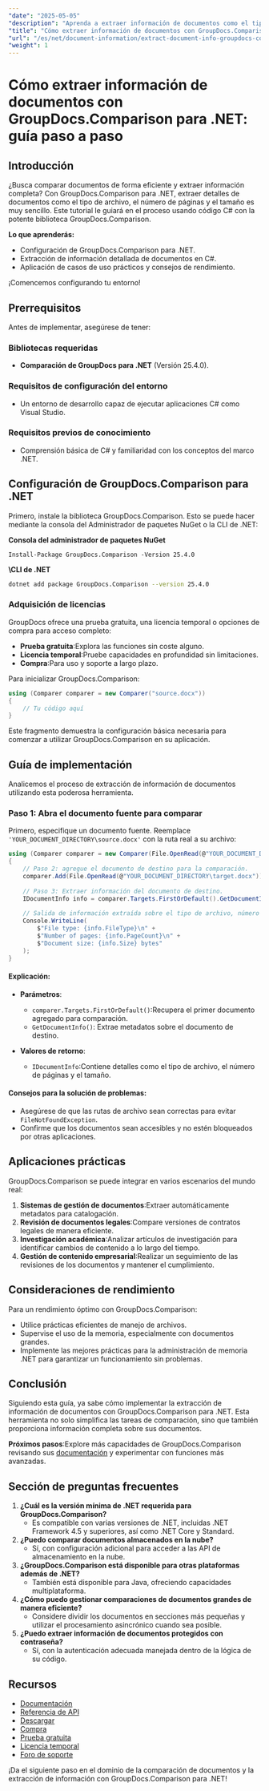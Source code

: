 ```yaml
---
"date": "2025-05-05"
"description": "Aprenda a extraer información de documentos como el tipo de archivo, la cantidad de páginas y el tamaño usando GroupDocs.Comparison para .NET con este detallado tutorial de C#."
"title": "Cómo extraer información de documentos con GroupDocs.Comparison para .NET&#58; una guía completa"
"url": "/es/net/document-information/extract-document-info-groupdocs-comparison-net/"
"weight": 1
---
```


# Cómo extraer información de documentos con GroupDocs.Comparison para .NET: guía paso a paso

## Introducción

¿Busca comparar documentos de forma eficiente y extraer información completa? Con GroupDocs.Comparison para .NET, extraer detalles de documentos como el tipo de archivo, el número de páginas y el tamaño es muy sencillo. Este tutorial le guiará en el proceso usando código C# con la potente biblioteca GroupDocs.Comparison.

**Lo que aprenderás:**
- Configuración de GroupDocs.Comparison para .NET.
- Extracción de información detallada de documentos en C#.
- Aplicación de casos de uso prácticos y consejos de rendimiento.

¡Comencemos configurando tu entorno!

## Prerrequisitos

Antes de implementar, asegúrese de tener:

### Bibliotecas requeridas
- **Comparación de GroupDocs para .NET** (Versión 25.4.0).

### Requisitos de configuración del entorno
- Un entorno de desarrollo capaz de ejecutar aplicaciones C# como Visual Studio.

### Requisitos previos de conocimiento
- Comprensión básica de C# y familiaridad con los conceptos del marco .NET.

## Configuración de GroupDocs.Comparison para .NET

Primero, instale la biblioteca GroupDocs.Comparison. Esto se puede hacer mediante la consola del Administrador de paquetes NuGet o la CLI de .NET:

**Consola del administrador de paquetes NuGet**
```plaintext
Install-Package GroupDocs.Comparison -Version 25.4.0
```

**\CLI de .NET**
```bash
dotnet add package GroupDocs.Comparison --version 25.4.0
```

### Adquisición de licencias
GroupDocs ofrece una prueba gratuita, una licencia temporal o opciones de compra para acceso completo:
- **Prueba gratuita**:Explora las funciones sin coste alguno.
- **Licencia temporal**:Pruebe capacidades en profundidad sin limitaciones.
- **Compra**:Para uso y soporte a largo plazo.

Para inicializar GroupDocs.Comparison:
```csharp
using (Comparer comparer = new Comparer("source.docx"))
{
    // Tu código aquí
}
```
Este fragmento demuestra la configuración básica necesaria para comenzar a utilizar GroupDocs.Comparison en su aplicación.

## Guía de implementación

Analicemos el proceso de extracción de información de documentos utilizando esta poderosa herramienta.

### Paso 1: Abra el documento fuente para comparar

Primero, especifique un documento fuente. Reemplace `'YOUR_DOCUMENT_DIRECTORY\source.docx'` con la ruta real a su archivo:
```csharp
using (Comparer comparer = new Comparer(File.OpenRead(@"YOUR_DOCUMENT_DIRECTORY\source.docx")))
{
    // Paso 2: agregue el documento de destino para la comparación.
    comparer.Add(File.OpenRead(@"YOUR_DOCUMENT_DIRECTORY\target.docx"));
    
    // Paso 3: Extraer información del documento de destino.
    IDocumentInfo info = comparer.Targets.FirstOrDefault().GetDocumentInfo();
    
    // Salida de información extraída sobre el tipo de archivo, número de páginas y tamaño en bytes
    Console.WriteLine(
        $"File type: {info.FileType}\n" +
        $"Number of pages: {info.PageCount}\n" +
        $"Document size: {info.Size} bytes"
    );
}
```
#### Explicación:
- **Parámetros**:
  - `comparer.Targets.FirstOrDefault()`:Recupera el primer documento agregado para comparación.
  - `GetDocumentInfo()`: Extrae metadatos sobre el documento de destino.

- **Valores de retorno**: 
  - `IDocumentInfo`:Contiene detalles como el tipo de archivo, el número de páginas y el tamaño.

#### Consejos para la solución de problemas:
- Asegúrese de que las rutas de archivo sean correctas para evitar `FileNotFoundException`.
- Confirme que los documentos sean accesibles y no estén bloqueados por otras aplicaciones.

## Aplicaciones prácticas

GroupDocs.Comparison se puede integrar en varios escenarios del mundo real:
1. **Sistemas de gestión de documentos**:Extraer automáticamente metadatos para catalogación.
2. **Revisión de documentos legales**:Compare versiones de contratos legales de manera eficiente.
3. **Investigación académica**:Analizar artículos de investigación para identificar cambios de contenido a lo largo del tiempo.
4. **Gestión de contenido empresarial**:Realizar un seguimiento de las revisiones de los documentos y mantener el cumplimiento.

## Consideraciones de rendimiento

Para un rendimiento óptimo con GroupDocs.Comparison:
- Utilice prácticas eficientes de manejo de archivos.
- Supervise el uso de la memoria, especialmente con documentos grandes.
- Implemente las mejores prácticas para la administración de memoria .NET para garantizar un funcionamiento sin problemas.

## Conclusión

Siguiendo esta guía, ya sabe cómo implementar la extracción de información de documentos con GroupDocs.Comparison para .NET. Esta herramienta no solo simplifica las tareas de comparación, sino que también proporciona información completa sobre sus documentos.

**Próximos pasos**:Explore más capacidades de GroupDocs.Comparison revisando sus [documentación](https://docs.groupdocs.com/comparison/net/) y experimentar con funciones más avanzadas.

## Sección de preguntas frecuentes

1. **¿Cuál es la versión mínima de .NET requerida para GroupDocs.Comparison?**
   - Es compatible con varias versiones de .NET, incluidas .NET Framework 4.5 y superiores, así como .NET Core y Standard.
2. **¿Puedo comparar documentos almacenados en la nube?**
   - Sí, con configuración adicional para acceder a las API de almacenamiento en la nube.
3. **¿GroupDocs.Comparison está disponible para otras plataformas además de .NET?**
   - También está disponible para Java, ofreciendo capacidades multiplataforma.
4. **¿Cómo puedo gestionar comparaciones de documentos grandes de manera eficiente?**
   - Considere dividir los documentos en secciones más pequeñas y utilizar el procesamiento asincrónico cuando sea posible.
5. **¿Puedo extraer información de documentos protegidos con contraseña?**
   - Sí, con la autenticación adecuada manejada dentro de la lógica de su código.

## Recursos

- [Documentación](https://docs.groupdocs.com/comparison/net/)
- [Referencia de API](https://reference.groupdocs.com/comparison/net/)
- [Descargar](https://releases.groupdocs.com/comparison/net/)
- [Compra](https://purchase.groupdocs.com/buy)
- [Prueba gratuita](https://releases.groupdocs.com/comparison/net/)
- [Licencia temporal](https://purchase.groupdocs.com/temporary-license/)
- [Foro de soporte](https://forum.groupdocs.com/c/comparison/)

¡Da el siguiente paso en el dominio de la comparación de documentos y la extracción de información con GroupDocs.Comparison para .NET!